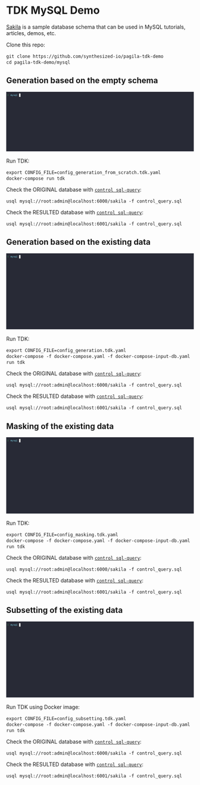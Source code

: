 # TDK MySQL Demo

[Sakila](https://dev.mysql.com/doc/sakila/en) is a sample database schema that can be used in MySQL tutorials, articles, demos, etc.

Clone this repo:
```shell
git clone https://github.com/synthesized-io/pagila-tdk-demo
cd pagila-tdk-demo/mysql
```


## Generation based on the empty schema

![generation from scratch demo](generation_from_scratch.gif)

Run TDK:
```shell
export CONFIG_FILE=config_generation_from_scratch.tdk.yaml
docker-compose run tdk
```

Check the ORIGINAL database with [`control sql-query`](control_query.sql):
```shell
usql mysql://root:admin@localhost:6000/sakila -f control_query.sql
```

Check the RESULTED database with [`control sql-query`](control_query.sql):
```shell
usql mysql://root:admin@localhost:6001/sakila -f control_query.sql
```


## Generation based on the existing data

![generation demo](generation.gif)

Run TDK:
```shell
export CONFIG_FILE=config_generation.tdk.yaml
docker-compose -f docker-compose.yaml -f docker-compose-input-db.yaml run tdk
```

Check the ORIGINAL database with [`control sql-query`](control_query.sql):
```shell
usql mysql://root:admin@localhost:6000/sakila -f control_query.sql
```

Check the RESULTED database with [`control sql-query`](control_query.sql):
```shell
usql mysql://root:admin@localhost:6001/sakila -f control_query.sql
```


## Masking of the existing data

![masking demo](masking.gif)

Run TDK:
```shell
export CONFIG_FILE=config_masking.tdk.yaml
docker-compose -f docker-compose.yaml -f docker-compose-input-db.yaml run tdk
```

Check the ORIGINAL database with [`control sql-query`](control_query.sql):
```shell
usql mysql://root:admin@localhost:6000/sakila -f control_query.sql
```

Check the RESULTED database with [`control sql-query`](control_query.sql):
```shell
usql mysql://root:admin@localhost:6001/sakila -f control_query.sql
```


## Subsetting of the existing data

![subsetting demo](subsetting.gif)

Run TDK using Docker image:
```shell
export CONFIG_FILE=config_subsetting.tdk.yaml
docker-compose -f docker-compose.yaml -f docker-compose-input-db.yaml run tdk
```

Check the ORIGINAL database with [`control sql-query`](control_query.sql):
```shell
usql mysql://root:admin@localhost:6000/sakila -f control_query.sql
```

Check the RESULTED database with [`control sql-query`](control_query.sql):
```shell
usql mysql://root:admin@localhost:6001/sakila -f control_query.sql
```
